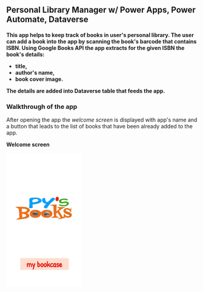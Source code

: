 ## Personal Library Manager w/ Power Apps, Power Automate, Dataverse

<h4>This app helps to keep track of books in user's personal library.
The user can add a book into the app by scanning the book's barcode that contains ISBN. Using Google Books API the app extracts for the given ISBN the book's details:
<p></p>
<ul>
<li>title,</li>
<li>author's name,</li>
<li>book cover image.</li>
</ul>
<p></p>
The details are added into Dataverse table that feeds the app.</h4>

<h3>Walkthrough of the app</h3> 

After opening the app the *welcome screen* is displayed with app's name and a button that leads to the list of books that have been already added to the app.

<p><b>Welcome screen</b></p>
<img src="/Personal%20Library%20Manager/Images/WelcomeScreen.jpg" width="200"> 